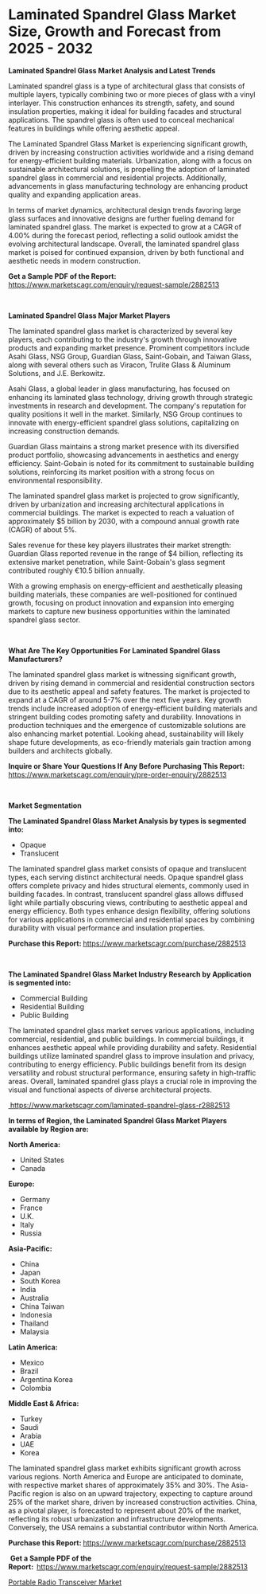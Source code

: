 <p><h1>Laminated Spandrel Glass Market Size, Growth and Forecast from 2025 - 2032</h1></p><p><strong>Laminated Spandrel Glass Market Analysis and Latest Trends</strong></p>
<p><p>Laminated spandrel glass is a type of architectural glass that consists of multiple layers, typically combining two or more pieces of glass with a vinyl interlayer. This construction enhances its strength, safety, and sound insulation properties, making it ideal for building facades and structural applications. The spandrel glass is often used to conceal mechanical features in buildings while offering aesthetic appeal. </p><p>The Laminated Spandrel Glass Market is experiencing significant growth, driven by increasing construction activities worldwide and a rising demand for energy-efficient building materials. Urbanization, along with a focus on sustainable architectural solutions, is propelling the adoption of laminated spandrel glass in commercial and residential projects. Additionally, advancements in glass manufacturing technology are enhancing product quality and expanding application areas.</p><p>In terms of market dynamics, architectural design trends favoring large glass surfaces and innovative designs are further fueling demand for laminated spandrel glass. The market is expected to grow at a CAGR of 4.00% during the forecast period, reflecting a solid outlook amidst the evolving architectural landscape. Overall, the laminated spandrel glass market is poised for continued expansion, driven by both functional and aesthetic needs in modern construction.</p></p>
<p><strong>Get a Sample PDF of the Report:&nbsp;</strong> <a href="https://www.marketscagr.com/enquiry/request-sample/2882513?utm_campaign=3199&utm_medium=2&utm_source=Github&utm_content=ia&utm_term=13032025&utm_id=laminated-spandrel-glass">https://www.marketscagr.com/enquiry/request-sample/2882513</a></p>
<p>&nbsp;</p>
<p><strong>Laminated Spandrel Glass Major Market Players</strong></p>
<p><p>The laminated spandrel glass market is characterized by several key players, each contributing to the industry's growth through innovative products and expanding market presence. Prominent competitors include Asahi Glass, NSG Group, Guardian Glass, Saint-Gobain, and Taiwan Glass, along with several others such as Viracon, Trulite Glass & Aluminum Solutions, and J.E. Berkowitz.</p><p>Asahi Glass, a global leader in glass manufacturing, has focused on enhancing its laminated glass technology, driving growth through strategic investments in research and development. The company's reputation for quality positions it well in the market. Similarly, NSG Group continues to innovate with energy-efficient spandrel glass solutions, capitalizing on increasing construction demands.</p><p>Guardian Glass maintains a strong market presence with its diversified product portfolio, showcasing advancements in aesthetics and energy efficiency. Saint-Gobain is noted for its commitment to sustainable building solutions, reinforcing its market position with a strong focus on environmental responsibility.</p><p>The laminated spandrel glass market is projected to grow significantly, driven by urbanization and increasing architectural applications in commercial buildings. The market is expected to reach a valuation of approximately $5 billion by 2030, with a compound annual growth rate (CAGR) of about 5%.</p><p>Sales revenue for these key players illustrates their market strength: Guardian Glass reported revenue in the range of $4 billion, reflecting its extensive market penetration, while Saint-Gobain's glass segment contributed roughly €10.5 billion annually.</p><p>With a growing emphasis on energy-efficient and aesthetically pleasing building materials, these companies are well-positioned for continued growth, focusing on product innovation and expansion into emerging markets to capture new business opportunities within the laminated spandrel glass sector.</p></p>
<p>&nbsp;</p>
<p><strong>What Are The Key Opportunities For Laminated Spandrel Glass Manufacturers?</strong></p>
<p><p>The laminated spandrel glass market is witnessing significant growth, driven by rising demand in commercial and residential construction sectors due to its aesthetic appeal and safety features. The market is projected to expand at a CAGR of around 5-7% over the next five years. Key growth trends include increased adoption of energy-efficient building materials and stringent building codes promoting safety and durability. Innovations in production techniques and the emergence of customizable solutions are also enhancing market potential. Looking ahead, sustainability will likely shape future developments, as eco-friendly materials gain traction among builders and architects globally.</p></p>
<p><strong>Inquire or Share Your Questions If Any Before Purchasing This Report:</strong> <a href="https://www.marketscagr.com/enquiry/pre-order-enquiry/2882513?utm_campaign=3199&utm_medium=2&utm_source=Github&utm_content=ia&utm_term=13032025&utm_id=laminated-spandrel-glass">https://www.marketscagr.com/enquiry/pre-order-enquiry/2882513</a></p>
<p>&nbsp;</p>
<p><strong>Market Segmentation</strong></p>
<p><strong>The Laminated Spandrel Glass Market Analysis by types is segmented into:</strong></p>
<p><ul><li>Opaque</li><li>Translucent</li></ul></p>
<p><p>The laminated spandrel glass market consists of opaque and translucent types, each serving distinct architectural needs. Opaque spandrel glass offers complete privacy and hides structural elements, commonly used in building facades. In contrast, translucent spandrel glass allows diffused light while partially obscuring views, contributing to aesthetic appeal and energy efficiency. Both types enhance design flexibility, offering solutions for various applications in commercial and residential spaces by combining durability with visual performance and insulation properties.</p></p>
<p><strong>Purchase this Report:&nbsp;</strong><a href="https://www.marketscagr.com/purchase/2882513?utm_campaign=3199&utm_medium=2&utm_source=Github&utm_content=ia&utm_term=13032025&utm_id=laminated-spandrel-glass">https://www.marketscagr.com/purchase/2882513</a></p>
<p>&nbsp;</p>
<p><strong>The Laminated Spandrel Glass Market Industry Research by Application is segmented into:</strong></p>
<p><ul><li>Commercial Building</li><li>Residential Building</li><li>Public Building</li></ul></p>
<p><p>The laminated spandrel glass market serves various applications, including commercial, residential, and public buildings. In commercial buildings, it enhances aesthetic appeal while providing durability and safety. Residential buildings utilize laminated spandrel glass to improve insulation and privacy, contributing to energy efficiency. Public buildings benefit from its design versatility and robust structural performance, ensuring safety in high-traffic areas. Overall, laminated spandrel glass plays a crucial role in improving the visual and functional aspects of diverse architectural projects.</p></p>
<p><a href="https://www.marketscagr.com/laminated-spandrel-glass-r2882513?utm_campaign=3199&utm_medium=2&utm_source=Github&utm_content=ia&utm_term=13032025&utm_id=laminated-spandrel-glass">&nbsp;https://www.marketscagr.com/laminated-spandrel-glass-r2882513</a></p>
<p><strong>In terms of Region, the Laminated Spandrel Glass Market Players available by Region are:</strong></p>
<p>
    <p> <strong> North America: </strong>
        <ul>
            <li>United States</li>
            <li>Canada</li>
        </ul>
        </p> 
    <p> <strong> Europe: </strong>
        <ul>
            <li>Germany</li>
            <li>France</li>
            <li>U.K.</li>
            <li>Italy</li>
            <li>Russia</li>
        </ul>
        </p> 
    <p> <strong> Asia-Pacific: </strong>
        <ul>
            <li>China</li>
            <li>Japan</li>
            <li>South Korea</li>
            <li>India</li>
            <li>Australia</li>
            <li>China Taiwan</li>
            <li>Indonesia</li>
            <li>Thailand</li>
            <li>Malaysia</li>
        </ul>
        </p> 
    <p> <strong> Latin America: </strong>
        <ul>
            <li>Mexico</li>
            <li>Brazil</li>
            <li>Argentina Korea</li>
            <li>Colombia</li>
        </ul>
        </p> 
    <p> <strong> Middle East & Africa: </strong>
        <ul>
            <li>Turkey</li>
            <li>Saudi</li>
            <li>Arabia</li>
            <li>UAE</li>
            <li>Korea</li>
        </ul>
    </p>
    </p>
<p><p>The laminated spandrel glass market exhibits significant growth across various regions. North America and Europe are anticipated to dominate, with respective market shares of approximately 35% and 30%. The Asia-Pacific region is also on an upward trajectory, expecting to capture around 25% of the market share, driven by increased construction activities. China, as a pivotal player, is forecasted to represent about 20% of the market, reflecting its robust urbanization and infrastructure developments. Conversely, the USA remains a substantial contributor within North America.</p></p>
<p><strong>Purchase this Report: </strong><a href="https://www.marketscagr.com/purchase/2882513?utm_campaign=3199&utm_medium=2&utm_source=Github&utm_content=ia&utm_term=13032025&utm_id=laminated-spandrel-glass">https://www.marketscagr.com/purchase/2882513</a></p>
<p>&nbsp;<strong>Get a Sample PDF of the Report:&nbsp;&nbsp;</strong><a href="https://www.marketscagr.com/enquiry/request-sample/2882513?utm_campaign=3199&utm_medium=2&utm_source=Github&utm_content=ia&utm_term=13032025&utm_id=laminated-spandrel-glass">https://www.marketscagr.com/enquiry/request-sample/2882513</a></p>
<p><strong></strong></p>
<p><p><a href="https://github.com/voigttyagi/Market-Research-Report-List-1/blob/main/portable-radio-transceiver-market.md?utm_campaign=3199&utm_medium=2&utm_source=Github&utm_content=ia&utm_term=13032025&utm_id=laminated-spandrel-glass">Portable Radio Transceiver Market</a></p></p>